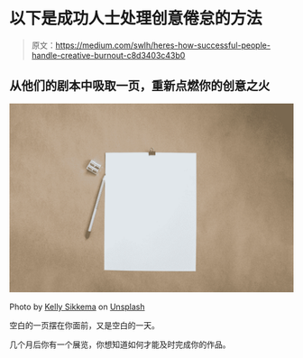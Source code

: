 # 以下是成功人士处理创意倦怠的方法

> 原文：<https://medium.com/swlh/heres-how-successful-people-handle-creative-burnout-c8d3403c43b0>

## 从他们的剧本中吸取一页，重新点燃你的创意之火

![](img/548043b00ed91a6430f7ce1ccc851aa2.png)

Photo by [Kelly Sikkema](https://unsplash.com/@kellysikkema?utm_source=medium&utm_medium=referral) on [Unsplash](https://unsplash.com?utm_source=medium&utm_medium=referral)

空白的一页摆在你面前，又是空白的一天。

几个月后你有一个展览，你想知道如何才能及时完成你的作品。